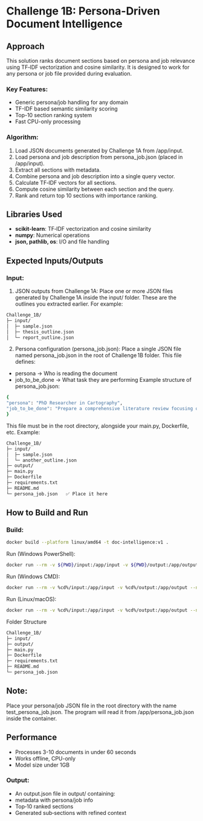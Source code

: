 # Challenge 1B: Persona-Driven Document Intelligence

## Approach
This solution ranks document sections based on persona and job relevance using TF‑IDF vectorization and cosine similarity.
It is designed to work for any persona or job file provided during evaluation.

### Key Features:
- Generic persona/job handling for any domain
- TF-IDF based semantic similarity scoring
- Top-10 section ranking system
- Fast CPU-only processing

### Algorithm:
1. Load JSON documents generated by Challenge 1A from /app/input.
2. Load persona and job description from persona_job.json (placed in /app/input).
3. Extract all sections with metadata.
4. Combine persona and job description into a single query vector.
5. Calculate TF‑IDF vectors for all sections.
6. Compute cosine similarity between each section and the query.
7. Rank and return top 10 sections with importance ranking.

## Libraries Used
- **scikit-learn**: TF‑IDF vectorization and cosine similarity
- **numpy**: Numerical operations
- **json, pathlib, os**: I/O and file handling

## Expected Inputs/Outputs
### Input:
1. JSON outputs from Challenge 1A:
Place one or more JSON files generated by Challenge 1A inside the input/ folder.
These are the outlines you extracted earlier. For example:
```bash
Challenge_1B/
├─ input/
│  ├─ sample.json
│  ├─ thesis_outline.json
│  └─ report_outline.json
```
2. Persona configuration (persona_job.json):
Place a single JSON file named persona_job.json in the root of Challenge 1B folder.
This file defines:
- persona → Who is reading the document
- job_to_be_done → What task they are performing
Example structure of persona_job.json:
```bash
{
"persona": "PhD Researcher in Cartography",
"job_to_be_done": "Prepare a comprehensive literature review focusing on methodologies and origins in modern cartography"
}
 ```
This file must be in the root directory, alongside your main.py, Dockerfile, etc.
Example:
```bash
Challenge_1B/
├─ input/
│  ├─ sample.json
│  └─ another_outline.json
├─ output/
├─ main.py
├─ Dockerfile
├─ requirements.txt
├─ README.md
└─ persona_job.json   ✅ Place it here
```
## How to Build and Run

### Build:
```bash
docker build --platform linux/amd64 -t doc-intelligence:v1 .
```
Run (Windows PowerShell):
```bash
docker run --rm -v ${PWD}/input:/app/input -v ${PWD}/output:/app/output --network none doc-intelligence:v1
```
Run (Windows CMD):
```bash
docker run --rm -v %cd%/input:/app/input -v %cd%/output:/app/output --network none doc-intelligence:v1
```
Run (Linux/macOS):
```bash
docker run --rm -v %cd%/input:/app/input -v %cd%/output:/app/output --network none doc-intelligence:v1
```
Folder Structure
```bash
Challenge_1B/
├─ input/
├─ output/
├─ main.py
├─ Dockerfile
├─ requirements.txt
├─ README.md
└─ persona_job.json   
```
## Note:
Place your persona/job JSON file in the root directory with the name test_persona_job.json.
The program will read it from /app/persona_job.json inside the container.

## Performance
- Processes 3-10 documents in under 60 seconds
- Works offline, CPU-only
- Model size under 1GB

### Output:
- An output.json file in output/ containing:
- metadata with persona/job info
- Top‑10 ranked sections
- Generated sub‑sections with refined context
